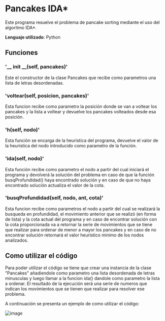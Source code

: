 # Pancakes IDA*

Este programa resuelve el problema de pancake sorting mediante el uso del algoritmo IDA*.

**Lenguaje utilizado**: Python

## Funciones

 ### **'__ init __(self, pancakes)'**
 Este el constructor de la clase Pancakes que recibe como parametros una lista de letras desordenadas.
 
 ### **'voltear(self, posicion, pancakes)'**
 
Esta funcion recibe como parametro la posición donde se van a voltear los pancakes y la lista a voltear y devuelve los pancakes volteados desde esa posición.

 ### **'h(self, nodo)'**
 Esta función se encarga de la heuristica del programa, devuelve el valor de la heuristica del nodo introducido como parametro de la función.
 
 ### **'ida(self, nodo)'**
  Esta función recibe como parametro el nodo a partir del cual iniciará el programa y devolverá la solución del problema en caso de que la función busqProfundidad() haya encontrado solución
  y en caso de que no haya encontrado solución actualiza el valor de la cota.
 
 ### **'busqProfundidad(self, nodo, ant, cota)'**
Esta funcion recibe como parametros el nodo a partir del cual se realizará la busqueda en profundidad, el movimiento anterior que se realizó (en forma de lista) y la cota actual del programa y en caso de encontrar solución con la cota proporcionada va a retornar la serie de 
 movimientos que se tiene que realizar para ordenar de menor a mayor los pancakes y en caso de no encontrar solución retornará el valor heuristico minimo de los nodos analizados.
 
 ## Como utilizar el código
 Para poder utilizar el código se tiene que crear una instancia de la clase "Pancakes" añadiendole como parametro una lista desordenada de letras minusculas y luego llamar a la funcion ida() dandole como parametro la lista a ordenar. El resultado de la ejecución será una serie de numeros que indican los movimientos que se tienen que realizar para resolver ese problema.
 
A continuación se presenta un ejemplo de como utilizar el código:

![image](https://user-images.githubusercontent.com/125157604/229014426-1fd207c6-1fed-48e5-94c8-60e712e0668e.png)


